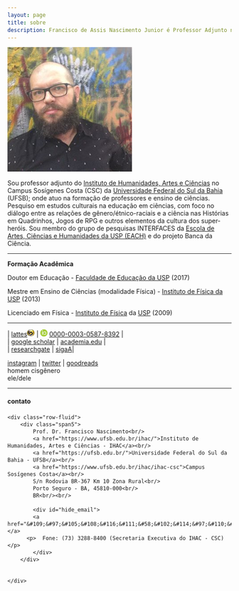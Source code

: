 ```yaml
---
layout: page
title: sobre
description: Francisco de Assis Nascimento Junior é Professor Adjunto no Campus Sosígenes Costa da Universidade Federal do Sul da Bahia, em Porto Seguro (BA); onde atua na formação de professores e pesquisa as relações entre identidade de gênero/relações étnico-raciais no Ensino de Ciências através das Histórias em Quadrinhos de Super-Heróis
---
```


<div class="span2">
<a href="../assets/fotos/eu.jpg">
    <img src="../assets/fotos/eu_2020-10-03_small.jpg"
          title="Francisco Nascimento" alt="Francisco Nascimento"/></a>
</div>

Sou professor adjunto do [Instituto de Humanidades, Artes e Ciências](https://www.ufsb.edu.br/ihac/) no Campus Sosígenes Costa (CSC) da [Universidade Federal do Sul da Bahia](https://ufsb.edu.br/) (UFSB); onde atuo na formação de professores e ensino de ciências. Pesquiso em estudos culturais na educação em ciências, com foco no diálogo entre as relações de gênero/étnico-raciais e a ciência nas Histórias em Quadrinhos, Jogos de RPG e outros elementos da cultura dos super-heróis.
Sou membro do grupo de pesquisas INTERFACES da [Escola de Artes, Ciências e Humanidades da USP (EACH)](http://www5.each.usp.br/) e do projeto Banca da Ciência.

---
**Formação Acadêmica**

Doutor em Educação - [Faculdade de Educação da USP](http://www4.fe.usp.br/) (2017)

Mestre em Ensino de Ciências (modalidade Física) - [Instituto de Física da USP](http://portal.if.usp.br/cpgi/) (2013)

Licenciado em Física - [Instituto de Física](http://portal.if.usp.br/ifusp/) da [USP](https://www5.usp.br/)	(2009)

  ---



| [lattes![lattes](icons16/lattes-icon.png)](http://lattes.cnpq.br/1942359141745184)
|  ![orcid](icons16/orcid-icon.png) [0000-0003-0587-8392](https://orcid.org/0000-0003-0587-8392) |      
| [google scholar](https://scholar.google.com.br/citations?user=H8peemwAAAAJ&hl=en) |  [academia.edu](https://ufsb.academia.edu/FranciscoNascimento) |   
| [researchgate](https://www.researchgate.net/profile/Francisco_Nascimento24) | [sigaA](https://sig.ufsb.edu.br/sigaa/public/docente/portal.jsf?siape=1085938)|  
<!-- [impactstory](https://impactstory.org/u/0000-0002-4914-6671)<br/> -->


[instagram](https://www.instagram.com/itxesco) |
[twitter](https://twitter.com/itxesco) |
[goodreads](https://www.goodreads.com/user/show/51497119-francisco-nascimento)  
homem cisgênero  
ele/dele

---

<div class="container">
<h4><a name="contact"></a>contato</h4>

    <div class="row-fluid">
        <div class="span5">
            Prof. Dr. Francisco Nascimento<br/>
            <a href="https://www.ufsb.edu.br/ihac/">Instituto de Humanidades, Artes e Ciências - IHAC</a><br/>
            <a href="https://ufsb.edu.br/">Universidade Federal do Sul da Bahia - UFSB</a><br/>
            <a href="https://www.ufsb.edu.br/ihac/ihac-csc">Campus Sosígenes Costa</a><br/>
            S/n Rodovia BR-367 Km 10 Zona Rural<br/>
            Porto Seguro - BA, 45810-000<br/>
            BR<br/><br/>

            <div id="hide_email">
            <a href="&#109;&#97;&#105;&#108;&#116;&#111;&#58;&#102;&#114;&#97;&#110;&#99;&#105;&#115;&#99;&#111;&#46;&#97;&#115;&#115;&#105;&#115;&#64;&#103;&#102;&#101;&#46;&#117;&#102;&#115;&#98;&#46;&#101;&#100;&#117;&#46;&#98;&#114;">&#102;&#114;&#97;&#110;&#99;&#105;&#115;&#99;&#111;&#46;&#97;&#115;&#115;&#105;&#115;&#64;&#103;&#102;&#101;&#46;&#117;&#102;&#115;&#98;&#46;&#101;&#100;&#117;&#46;&#98;&#114;</a>
          <p>  Fone: (73) 3288-8400 (Secretaria Executiva do IHAC - CSC) </p>
            </div>
        </div>


    </div>
</div>
